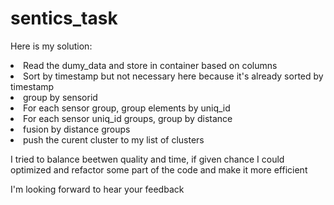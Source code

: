 # sentics_task

<p> Here is my solution: <p>
  
  <li> Read the dumy_data and store in container based on columns</li>
  
  <li>Sort by timestamp but not necessary here because it's already sorted by timestamp</li>
  
  <li> group by sensorid </li>
  
  <li>For each sensor group, group elements by uniq_id</li>
  
  <li>For each sensor uniq_id groups, group by distance </li>
  
  <li> fusion by distance groups </li>
  
  <li> push the curent cluster to my list of clusters </li>
  
  <p> I tried to balance beetwen quality and time, if given chance I could optimized and refactor some part of the code and make it more efficient <p/>
  <p> I'm looking forward to hear your feedback </li>
 
